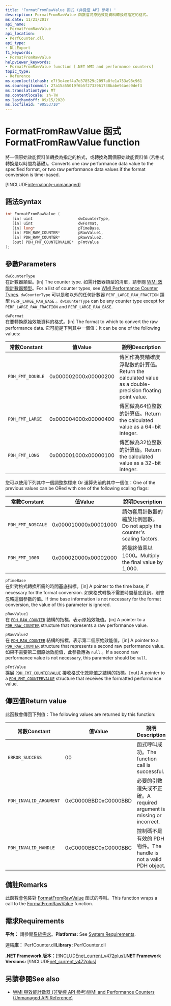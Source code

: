```yaml
---
title: 'FormatFromRawValue 函式 (非受控 API 參考) '
description: FormatFromRawValue 函數會將原始效能資料轉換成指定的格式。
ms.date: 11/21/2017
api_name:
- FormatFromRawValue
api_location:
- PerfCounter.dll
api_type:
- DLLExport
f1_keywords:
- FormatFromRawValue
helpviewer_keywords:
- FormatFromRawValue function [.NET WMI and performance counters]
topic_type:
- Reference
ms.openlocfilehash: e7f3e4eef4a7e378529c2097a8fe1a753a98c961
ms.sourcegitcommit: 27a15a55019f6b5f2733961738babe94aec0def3
ms.translationtype: MT
ms.contentlocale: zh-TW
ms.lasthandoff: 09/15/2020
ms.locfileid: "90553710"
---
```

# <a name="formatfromrawvalue-function"></a><span data-ttu-id="a8a4d-103">FormatFromRawValue 函式</span><span class="sxs-lookup"><span data-stu-id="a8a4d-103">FormatFromRawValue function</span></span>
<span data-ttu-id="a8a4d-104">將一個原始效能資料值轉換為指定的格式，或轉換為兩個原始效能資料值 (若格式轉換是以時間為基礎)。</span><span class="sxs-lookup"><span data-stu-id="a8a4d-104">Converts one raw performance data value to the specified format, or two raw performance data values if the format conversion is time-based.</span></span>

[!INCLUDE[internalonly-unmanaged](../../../../includes/internalonly-unmanaged.md)]

## <a name="syntax"></a><span data-ttu-id="a8a4d-105">語法</span><span class="sxs-lookup"><span data-stu-id="a8a4d-105">Syntax</span></span>

```cpp
int FormatFromRawValue (
   [in] uint                    dwCounterType,
   [in] uint                    dwFormat,
   [in] long*                   pTimeBase,
   [in] PDH_RAW_COUNTER*        pRawValue1,
   [in] PDH_RAW_COUNTER*        pRawValue2,
   [out] PDH_FMT_COUNTERVALUE*  pFmtValue
);
```

## <a name="parameters"></a><span data-ttu-id="a8a4d-106">參數</span><span class="sxs-lookup"><span data-stu-id="a8a4d-106">Parameters</span></span>

`dwCounterType`\
<span data-ttu-id="a8a4d-107">在計數器類型。</span><span class="sxs-lookup"><span data-stu-id="a8a4d-107">[in] The counter type.</span></span> <span data-ttu-id="a8a4d-108">如需計數器類型的清單，請參閱 [WMI 效能計數器類型](/windows/desktop/WmiSdk/wmi-performance-counter-types)。</span><span class="sxs-lookup"><span data-stu-id="a8a4d-108">For a list of counter types, see [WMI Performance Counter Types](/windows/desktop/WmiSdk/wmi-performance-counter-types).</span></span> <span data-ttu-id="a8a4d-109">`dwCounterType` 可以是和以外的任何計數器 `PERF_LARGE_RAW_FRACTION` 類型 `PERF_LARGE_RAW_BASE` 。</span><span class="sxs-lookup"><span data-stu-id="a8a4d-109">`dwCounterType` can be any counter type except for `PERF_LARGE_RAW_FRACTION` and `PERF_LARGE_RAW_BASE`.</span></span>

`dwFormat`\
<span data-ttu-id="a8a4d-110">在要轉換原始效能資料的格式。</span><span class="sxs-lookup"><span data-stu-id="a8a4d-110">[in] The format to which to convert the raw performance data.</span></span> <span data-ttu-id="a8a4d-111">它可能是下列其中一個值：</span><span class="sxs-lookup"><span data-stu-id="a8a4d-111">It can be one of the following values:</span></span>

|<span data-ttu-id="a8a4d-112">常數</span><span class="sxs-lookup"><span data-stu-id="a8a4d-112">Constant</span></span>  |<span data-ttu-id="a8a4d-113">值</span><span class="sxs-lookup"><span data-stu-id="a8a4d-113">Value</span></span>  |<span data-ttu-id="a8a4d-114">說明</span><span class="sxs-lookup"><span data-stu-id="a8a4d-114">Description</span></span> |
|---------|---------|---------|
| `PDH_FMT_DOUBLE` |<span data-ttu-id="a8a4d-115">0x00000200</span><span class="sxs-lookup"><span data-stu-id="a8a4d-115">0x00000200</span></span> | <span data-ttu-id="a8a4d-116">傳回作為雙精確度浮點數的計算值。</span><span class="sxs-lookup"><span data-stu-id="a8a4d-116">Return the calculated value as a double-precision floating point value.</span></span> |
| `PDH_FMT_LARGE` | <span data-ttu-id="a8a4d-117">0x00000400</span><span class="sxs-lookup"><span data-stu-id="a8a4d-117">0x00000400</span></span> | <span data-ttu-id="a8a4d-118">傳回做為64位整數的計算值。</span><span class="sxs-lookup"><span data-stu-id="a8a4d-118">Return the calculated value as a 64-bit integer.</span></span> |
| `PDH_FMT_LONG` | <span data-ttu-id="a8a4d-119">0x00000100</span><span class="sxs-lookup"><span data-stu-id="a8a4d-119">0x00000100</span></span> | <span data-ttu-id="a8a4d-120">傳回做為32位整數的計算值。</span><span class="sxs-lookup"><span data-stu-id="a8a4d-120">Return the calculated value as a 32-bit integer.</span></span> |

<span data-ttu-id="a8a4d-121">您可以使用下列其中一個調整旗標來 Or 運算先前的其中一個值：</span><span class="sxs-lookup"><span data-stu-id="a8a4d-121">One of the previous values can be ORed with one of the following scaling flags:</span></span>

|<span data-ttu-id="a8a4d-122">常數</span><span class="sxs-lookup"><span data-stu-id="a8a4d-122">Constant</span></span>  |<span data-ttu-id="a8a4d-123">值</span><span class="sxs-lookup"><span data-stu-id="a8a4d-123">Value</span></span>  |<span data-ttu-id="a8a4d-124">說明</span><span class="sxs-lookup"><span data-stu-id="a8a4d-124">Description</span></span> |
|---------|---------|---------|
| `PDH_FMT_NOSCALE` | <span data-ttu-id="a8a4d-125">0x00001000</span><span class="sxs-lookup"><span data-stu-id="a8a4d-125">0x00001000</span></span> | <span data-ttu-id="a8a4d-126">請勿套用計數器的縮放比例因數。</span><span class="sxs-lookup"><span data-stu-id="a8a4d-126">Do not apply the counter's scaling factors.</span></span> |
| `PDH_FMT_1000` | <span data-ttu-id="a8a4d-127">0x00002000</span><span class="sxs-lookup"><span data-stu-id="a8a4d-127">0x00002000</span></span> | <span data-ttu-id="a8a4d-128">將最終值乘以1000。</span><span class="sxs-lookup"><span data-stu-id="a8a4d-128">Multiply the final value by 1,000.</span></span> |

`pTimeBase`\
<span data-ttu-id="a8a4d-129">在針對格式轉換所需的時間基底指標。</span><span class="sxs-lookup"><span data-stu-id="a8a4d-129">[in] A pointer to the time base, if necessary for the format conversion.</span></span> <span data-ttu-id="a8a4d-130">如果格式轉換不需要時間基底資訊，則會忽略這個參數的值。</span><span class="sxs-lookup"><span data-stu-id="a8a4d-130">If time base information is not necessary for the format conversion, the value of this parameter is ignored.</span></span>

`pRawValue1`\
<span data-ttu-id="a8a4d-131">在 [`PDH_RAW_COUNTER`](/windows/win32/api/pdh/ns-pdh-pdh_raw_counter) 結構的指標，表示原始效能值。</span><span class="sxs-lookup"><span data-stu-id="a8a4d-131">[in] A pointer to a [`PDH_RAW_COUNTER`](/windows/win32/api/pdh/ns-pdh-pdh_raw_counter) structure that represents a raw performance value.</span></span>

`pRawValue2`\
<span data-ttu-id="a8a4d-132">在 [`PDH_RAW_COUNTER`](/windows/win32/api/pdh/ns-pdh-pdh_raw_counter) 結構的指標，表示第二個原始效能值。</span><span class="sxs-lookup"><span data-stu-id="a8a4d-132">[in] A pointer to a [`PDH_RAW_COUNTER`](/windows/win32/api/pdh/ns-pdh-pdh_raw_counter) structure that represents a second raw performance value.</span></span> <span data-ttu-id="a8a4d-133">如果不需要第二個原始效能值，此參數應為 `null` 。</span><span class="sxs-lookup"><span data-stu-id="a8a4d-133">If a second raw performance value is not necessary, this parameter should be `null`.</span></span>

`pFmtValue`\
<span data-ttu-id="a8a4d-134">擴展 [`PDH_FMT_COUNTERVALUE`](/windows/win32/api/pdh/ns-pdh-pdh_fmt_countervalue) 接收格式化效能值之結構的指標。</span><span class="sxs-lookup"><span data-stu-id="a8a4d-134">[out] A pointer to a [`PDH_FMT_COUNTERVALUE`](/windows/win32/api/pdh/ns-pdh-pdh_fmt_countervalue) structure that receives the formatted performance value.</span></span>

## <a name="return-value"></a><span data-ttu-id="a8a4d-135">傳回值</span><span class="sxs-lookup"><span data-stu-id="a8a4d-135">Return value</span></span>

<span data-ttu-id="a8a4d-136">此函數會傳回下列值：</span><span class="sxs-lookup"><span data-stu-id="a8a4d-136">The following values are returned by this function:</span></span>

|<span data-ttu-id="a8a4d-137">常數</span><span class="sxs-lookup"><span data-stu-id="a8a4d-137">Constant</span></span>  |<span data-ttu-id="a8a4d-138">值</span><span class="sxs-lookup"><span data-stu-id="a8a4d-138">Value</span></span>  |<span data-ttu-id="a8a4d-139">說明</span><span class="sxs-lookup"><span data-stu-id="a8a4d-139">Description</span></span>  |
|---------|---------|---------|
| `ERROR_SUCCESS` | <span data-ttu-id="a8a4d-140">0</span><span class="sxs-lookup"><span data-stu-id="a8a4d-140">0</span></span> | <span data-ttu-id="a8a4d-141">函式呼叫成功。</span><span class="sxs-lookup"><span data-stu-id="a8a4d-141">The function call is successful.</span></span> |
| `PDH_INVALID_ARGUMENT` | <span data-ttu-id="a8a4d-142">0xC0000BBD</span><span class="sxs-lookup"><span data-stu-id="a8a4d-142">0xC0000BBD</span></span> | <span data-ttu-id="a8a4d-143">必要的引數遺失或不正確。</span><span class="sxs-lookup"><span data-stu-id="a8a4d-143">A required argument is missing or incorrect.</span></span> |
| `PDH_INVALID_HANDLE` | <span data-ttu-id="a8a4d-144">0xC0000BBC</span><span class="sxs-lookup"><span data-stu-id="a8a4d-144">0xC0000BBC</span></span> | <span data-ttu-id="a8a4d-145">控制碼不是有效的 PDH 物件。</span><span class="sxs-lookup"><span data-stu-id="a8a4d-145">The handle is not a valid PDH object.</span></span> |

## <a name="remarks"></a><span data-ttu-id="a8a4d-146">備註</span><span class="sxs-lookup"><span data-stu-id="a8a4d-146">Remarks</span></span>

<span data-ttu-id="a8a4d-147">此函數會包裝對 [FormatFromRawValue](/previous-versions/ms231047(v=vs.85)) 函式的呼叫。</span><span class="sxs-lookup"><span data-stu-id="a8a4d-147">This function wraps a call to the [FormatFromRawValue](/previous-versions/ms231047(v=vs.85)) function.</span></span>

## <a name="requirements"></a><span data-ttu-id="a8a4d-148">需求</span><span class="sxs-lookup"><span data-stu-id="a8a4d-148">Requirements</span></span>

 <span data-ttu-id="a8a4d-149">**平台：** 請參閱[系統需求](../../get-started/system-requirements.md)。</span><span class="sxs-lookup"><span data-stu-id="a8a4d-149">**Platforms:** See [System Requirements](../../get-started/system-requirements.md).</span></span>

 <span data-ttu-id="a8a4d-150">連結**庫：** PerfCounter.dll</span><span class="sxs-lookup"><span data-stu-id="a8a4d-150">**Library:** PerfCounter.dll</span></span>

 <span data-ttu-id="a8a4d-151">**.NET Framework 版本：**[!INCLUDE[net_current_v472plus](../../../../includes/net-current-v472plus.md)]</span><span class="sxs-lookup"><span data-stu-id="a8a4d-151">**.NET Framework Versions:** [!INCLUDE[net_current_v472plus](../../../../includes/net-current-v472plus.md)]</span></span>

## <a name="see-also"></a><span data-ttu-id="a8a4d-152">另請參閱</span><span class="sxs-lookup"><span data-stu-id="a8a4d-152">See also</span></span>

- [<span data-ttu-id="a8a4d-153">WMI 與效能計數器 (非受控 API 參考)</span><span class="sxs-lookup"><span data-stu-id="a8a4d-153">WMI and Performance Counters (Unmanaged API Reference)</span></span>](index.md)
